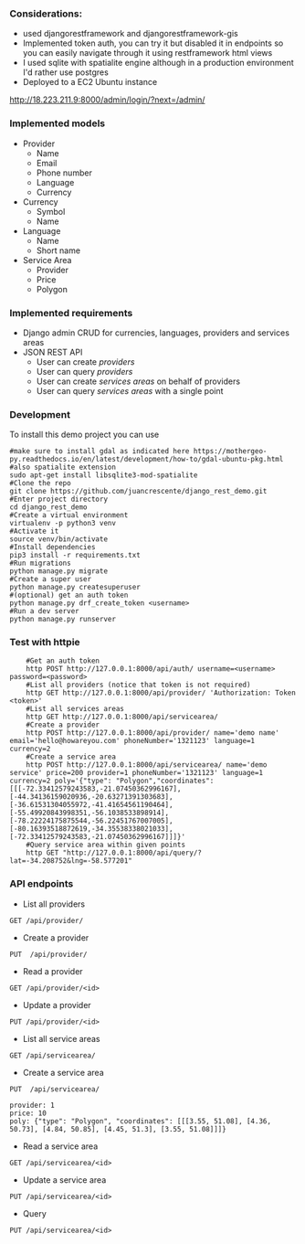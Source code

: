 
### Considerations:
- used djangorestframework and djangorestframework-gis
- Implemented token auth, you can try it but disabled it in endpoints so you can easily navigate through it using restframework html views
- I used sqlite with spatialite engine although in a production environment I'd rather use postgres
- Deployed to a EC2 Ubuntu instance


http://18.223.211.9:8000/admin/login/?next=/admin/


### Implemented models
- Provider
    - Name
    - Email
    - Phone number
    - Language
    - Currency
- Currency
    - Symbol
    - Name
- Language
    - Name
    - Short name
- Service Area
    - Provider
    - Price
    - Polygon

### Implemented requirements

- Django admin CRUD for currencies, languages, providers and services areas
- JSON REST API
    - User can create _providers_
    - User can query _providers_
    - User can create _services areas_ on behalf of providers
    - User can query _services areas_ with a single point
    
### Development

To install this demo project you can use
```
#make sure to install gdal as indicated here https://mothergeo-py.readthedocs.io/en/latest/development/how-to/gdal-ubuntu-pkg.html
#also spatialite extension
sudo apt-get install libsqlite3-mod-spatialite
#Clone the repo
git clone https://github.com/juancrescente/django_rest_demo.git
#Enter project directory
cd django_rest_demo
#Create a virtual environment
virtualenv -p python3 venv
#Activate it
source venv/bin/activate
#Install dependencies
pip3 install -r requirements.txt
#Run migrations
python manage.py migrate
#Create a super user
python manage.py createsuperuser
#(optional) get an auth token
python manage.py drf_create_token <username>
#Run a dev server
python manage.py runserver
```
    
### Test with httpie
```
    #Get an auth token
    http POST http://127.0.0.1:8000/api/auth/ username=<username> password=<password>
    #List all providers (notice that token is not required)
    http GET http://127.0.0.1:8000/api/provider/ 'Authorization: Token <token>'
    #List all services areas
    http GET http://127.0.0.1:8000/api/servicearea/
    #Create a provider
    http POST http://127.0.0.1:8000/api/provider/ name='demo name' email='hello@howareyou.com' phoneNumber='1321123' language=1 currency=2
    #Create a service area
    http POST http://127.0.0.1:8000/api/servicearea/ name='demo service' price=200 provider=1 phoneNumber='1321123' language=1 currency=2 poly='{"type": "Polygon","coordinates": [[[-72.33412579243583,-21.07450362996167],[-44.34136159020936,-20.63271391303683],[-36.61531304055972,-41.41654561190464],[-55.49920843998351,-56.1038533898914],[-78.22224175875544,-56.22451767007005],[-80.16393518872619,-34.35538338021033],[-72.33412579243583,-21.07450362996167]]]}'
    #Query service area within given points
    http GET "http://127.0.0.1:8000/api/query/?lat=-34.208752&lng=-58.577201"
```

### API endpoints
- List all providers

```GET /api/provider/```

- Create a provider

```PUT  /api/provider/```

- Read a provider

```GET /api/provider/<id>```

- Update a provider

```PUT /api/provider/<id>```

- List all service areas

```GET /api/servicearea/```

- Create a service area

```
PUT  /api/servicearea/

provider: 1
price: 10
poly: {"type": "Polygon", "coordinates": [[[3.55, 51.08], [4.36, 50.73], [4.84, 50.85], [4.45, 51.3], [3.55, 51.08]]]}

```

- Read a service area

```GET /api/servicearea/<id>```

- Update a service area

```PUT /api/servicearea/<id>```

- Query

```
PUT /api/servicearea/<id>

```


